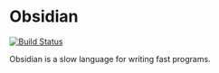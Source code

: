 # Obsidian

[![Build Status](https://travis-ci.org/agajews/Obsidian.svg?branch=master)](https://travis-ci.org/agajews/Obsidian)

Obsidian is a slow language for writing fast programs.
